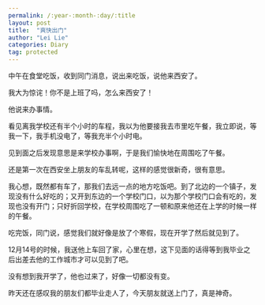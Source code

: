 ```yaml
---
permalink: /:year-:month-:day/:title
layout: post
title:  "爽快出门"
author: "Lei Lie"
categories: Diary
tag: protected
---
```


中午在食堂吃饭，收到同门消息，说出来吃饭，说他来西安了。

我大为惊诧！你不是上班了吗，怎么来西安了！

他说来办事情。

看见离我学校还有半个小时的车程，我以为他要接我去市里吃午餐，我立即说，等我一下，我手机没电了，等我充半个小时电。

见到面之后发现意思是来学校办事啊，于是我们愉快地在周围吃了午餐。

还是第一次在西安坐上朋友的车乱转呢，这样的感觉很新奇，很有意思。

我心想，既然都有车了，那我们去远一点的地方吃饭吧。到了北边的一个镇子，发现没有什么好吃的；又开到东边的一个学校门口，以为那个学校门口会有吃的，发现也没有开门；只好折回学校，在学校周围吃了一顿和原来他还在上学的时候一样的午餐。

吃完饭，同门说，感觉我们就好像是放了个寒假，现在开学了然后就见到了。

12月14号的时候，我送他上车回了家，心里在想，这下见面的话得等到我毕业之后出差去他的工作城市才可以见到了吧。

没有想到我开学了，他也过来了，好像一切都没有变。

昨天还在感叹我的朋友们都毕业走人了，今天朋友就送上门了，真是神奇。